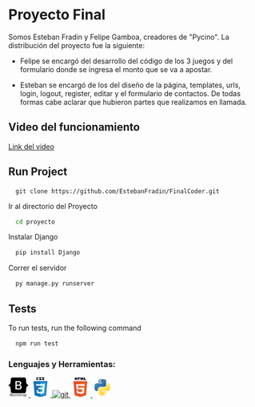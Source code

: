 # Proyecto Final

Somos Esteban Fradin y Felipe Gamboa, creadores de "Pycino". La distribución del proyecto fue la siguiente: 
- Felipe se encargó del desarrollo del código de los 3 juegos y del formulario donde se ingresa el monto que se va a apostar. 
* Esteban se encargó de los del diseño de la página, templates, urls, login, logout, register, editar y el formulario de contactos.
De todas formas cabe aclarar que hubieron partes que realizamos en llamada.

## Video del funcionamiento

[Link del video](https://drive.google.com/file/d/1LxQSUzHF8_inbZIpoJkXlZ_JXj6luIW6/view?usp=sharing)


## Run Project

```Clonar proyecto
  git clone https://github.com/EstebanFradin/FinalCoder.git
```

Ir al directorio del Proyecto

```bash
  cd proyecto
```

Instalar Django

```bash
  pip install Django
```

Correr el servidor

```bash
  py manage.py runserver
```

## Tests

To run tests, run the following command

```bash
  npm run test
```


<h3 align="left">Lenguajes y Herramientas:</h3>
<p align="left"> <a href="https://getbootstrap.com" target="_blank" rel="noreferrer"> <img src="https://raw.githubusercontent.com/devicons/devicon/master/icons/bootstrap/bootstrap-plain-wordmark.svg" alt="bootstrap" width="40" height="40"/> </a> <a href="https://www.w3schools.com/css/" target="_blank" rel="noreferrer"> <img src="https://raw.githubusercontent.com/devicons/devicon/master/icons/css3/css3-original-wordmark.svg" alt="css3" width="40" height="40"/> </a> <a href="https://git-scm.com/" target="_blank" rel="noreferrer"> <img src="https://www.vectorlogo.zone/logos/git-scm/git-scm-icon.svg" alt="git" width="40" height="40"/> </a> <a href="https://www.w3.org/html/" target="_blank" rel="noreferrer"> <img src="https://raw.githubusercontent.com/devicons/devicon/master/icons/html5/html5-original-wordmark.svg" alt="html5" width="40" height="40"/> </a> <a href="https://www.python.org" target="_blank" rel="noreferrer"> <img src="https://raw.githubusercontent.com/devicons/devicon/master/icons/python/python-original.svg" alt="python" width="40" height="40"/> </a> </p>

